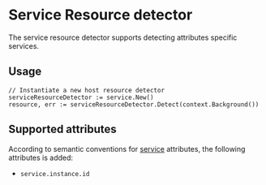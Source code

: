 # Service Resource detector

The service resource detector supports detecting attributes specific services.

## Usage

```golang
// Instantiate a new host resource detector
serviceResourceDetector := service.New()
resource, err := serviceResourceDetector.Detect(context.Background())
```

## Supported attributes

According to semantic conventions for
[service](https://github.com/open-telemetry/semantic-conventions/tree/main/docs/resource#service-experimental)
attributes, the following attributes is added:

* `service.instance.id`

